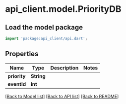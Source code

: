 # api_client.model.PriorityDB

## Load the model package
```dart
import 'package:api_client/api.dart';
```

## Properties
Name | Type | Description | Notes
------------ | ------------- | ------------- | -------------
**priority** | **String** |  | 
**eventId** | **int** |  | 

[[Back to Model list]](../README.md#documentation-for-models) [[Back to API list]](../README.md#documentation-for-api-endpoints) [[Back to README]](../README.md)


